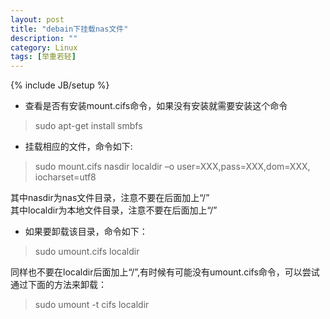 ```yaml
---
layout: post
title: "debain下挂载nas文件"
description: ""
category: Linux
tags: [举重若轻]
---
```

{% include JB/setup %}
* 查看是否有安装mount.cifs命令，如果没有安装就需要安装这个命令  
> sudo apt-get install smbfs  
    
* 挂载相应的文件，命令如下:  
> sudo mount.cifs nasdir  localdir –o user=XXX,pass=XXX,dom=XXX, iocharset=utf8  
    
其中nasdir为nas文件目录，注意不要在后面加上“/”  
其中localdir为本地文件目录，注意不要在后面加上“/”  

* 如果要卸载该目录，命令如下：  
> sudo umount.cifs localdir  

同样也不要在localdir后面加上“/”,有时候有可能没有umount.cifs命令，可以尝试通过下面的方法来卸载：  
> sudo umount -t cifs localdir  
